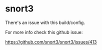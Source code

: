 # snort3

There's an issue with this build/config.

For more info check this github issue:

https://github.com/snort3/snort3/issues/413